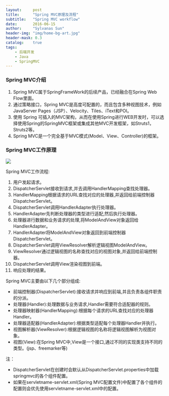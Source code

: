 ```yaml
---
layout:     post
title:      "Spring MVC原理及流程"
subtitle:   "Spring MVC workflow"
date:       2016-06-15
author:     "Sylvanas Sun"
header-img: "img/home-bg-art.jpg"
header-mask: 0.3
catalog:    true
tags:
    - 后端开发
    - Java
    - SpringMVC
---
```




### Spring MVC介绍

 1. Spring MVC属于SpringFrameWork的后续产品，已经融合在Spring Web Flow里面。
 2. 通过策略接口，Spring MVC是高度可配置的，而且包含多种视图技术，例如 JavaServer Pages（JSP）、Velocity、Tiles、iText和POI。
 3. 使用 Spring 可插入的MVC架构，从而在使用Spring进行WEB开发时，可以选择使用Spring的SpringMVC框架或集成其他MVC开发框架，如Struts1，Struts2等。
 4. Spring MVC是一个完全基于MVC模式(Model、View、Controller)的框架。

### Spring MVC工作原理

![](http://ww1.sinaimg.cn/mw690/63503acbjw1f4v325kscyj20ui0qi776.jpg)

Spring MVC工作流程:

 1. 用户发起请求。
 2. DispatcherServlet接收到请求,并去调用HandlerMapping查找处理器。
 3. HandlerMapping根据请求的URL查找对应的处理器,并返回给前端控制器DispatcherServlet。
 4. DispatcherServlet调用HandlerAdapter执行处理器。
 5. HandlerAdapter先判断处理器的类型进行适配,然后执行处理器。
 6. 处理器进行数据和业务请求的处理,将ModelAndView对象返回给HandlerAdapter。
 7. HandlerAdapter将ModelAndView对象返回到前端控制器DispatcherServlet。
 8. DispatcherServlet调用ViewResolver解析逻辑视图ModelAndView。
 9. ViewResolver通过逻辑视图的名称查找对应的视图对象,并返回给前端控制器。
 10. DispatcherServlet调用View渲染视图到前端。
 11. 响应处理的结果。

Spring MVC主要由以下几个部分组成:

 - 前端控制器(DispatcherServlet):接收请求并响应到前端,并且负责各组件职责的分派。
 - 处理器(Handler):处理数据与业务请求,Handler需要符合适配器的规则。
 - 处理器映射器(HandlerMapping):根据每个请求的URL查找对应的处理器Handler。
 - 处理器适配器(HandlerAdapter):根据类型适配每个处理器Handler并执行。
 - 视图解析器(ViewResolver):根据逻辑视图的名称将逻辑视图解析为视图对象。
 - 视图(View):在Spring MVC中,View是一个接口,通过不同的实现类支持不同的类型。(jsp、freemarker等)

注：

 - DispatcherServlet在创建时会默认从DispatcherServlet.properties中加载springmvc的各个组件配置。
 - 如果在servletname-servlet.xml(Spring MVC配置文件)中配置了各个组件的配置则会优先使用servletname-servlet.xml中的配置。